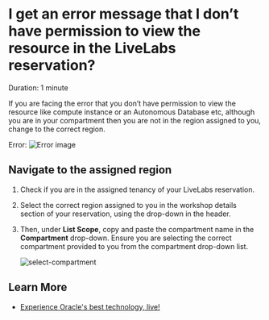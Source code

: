 # I get an error message that I don’t have permission to view the resource in the LiveLabs reservation?

Duration: 1 minute

If you are facing the error that you don’t have permission to view the resource like compute instance or an Autonomous Database etc, although you are in your compartment then you are not in the region assigned to you, change to the correct region.

Error:
![Error image](./images/cant-see-resource.png " ")

## Navigate to the assigned region

1. Check if you are in the assigned tenancy of your LiveLabs reservation.

2.  Select the correct region assigned to you in the workshop details section of your reservation, using the drop-down in the header.

3.  Then, under **List Scope**, copy and paste the compartment name in the **Compartment** drop-down. Ensure you are selecting the correct compartment provided to you from the compartment drop-down list.

    ![select-compartment](./images/select-compartment.png " ")

## Learn More

* [Experience Oracle's best technology, live!](http://livelabs.oracle.com)